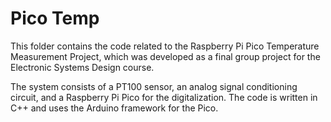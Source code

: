 # Pico Temp

This folder contains the code related to the Raspberry Pi Pico Temperature Measurement Project, which was developed as a final group project for the Electronic Systems Design course.

The system consists of a PT100 sensor, an analog signal conditioning circuit, and a Raspberry Pi Pico for the digitalization. The code is written in C++ and uses the Arduino framework for the Pico.
